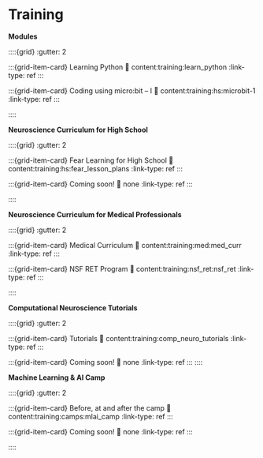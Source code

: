 # Training

**Modules**

::::{grid}
:gutter: 2

:::{grid-item-card} Learning Python
:link: content:training:learn_python
:link-type: ref
:::

:::{grid-item-card} Coding using micro:bit – I
:link: content:training:hs:microbit-1
:link-type: ref
:::

::::

**Neuroscience Curriculum for High School**

::::{grid}
:gutter: 2

:::{grid-item-card} Fear Learning for High School
:link: content:training:hs:fear_lesson_plans
:link-type: ref
:::

:::{grid-item-card} Coming soon!
:link: none
:link-type: ref
:::

::::

**Neuroscience Curriculum for Medical Professionals**

::::{grid}
:gutter: 2

:::{grid-item-card} Medical Curriculum
:link: content:training:med:med_curr
:link-type: ref
:::

:::{grid-item-card} NSF RET Program
:link: content:training:nsf_ret:nsf_ret
:link-type: ref
:::

::::

**Computational Neuroscience Tutorials**

::::{grid}
:gutter: 2

:::{grid-item-card} Tutorials
:link: content:training:comp_neuro_tutorials
:link-type: ref
:::

:::{grid-item-card} Coming soon!
:link: none
:link-type: ref
:::
::::

**Machine Learning & AI Camp**

::::{grid}
:gutter: 2

:::{grid-item-card} Before, at and after the camp
:link: content:training:camps:mlai_camp
:link-type: ref
:::

:::{grid-item-card} Coming soon!
:link: none
:link-type: ref
:::

::::